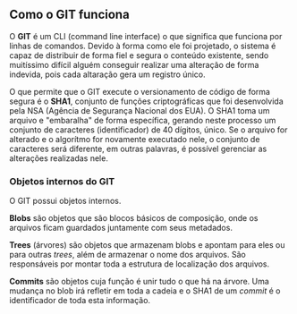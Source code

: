 ## Como o GIT funciona

O **GIT** é um CLI (command line interface) o que significa que funciona por linhas de comandos. Devido à forma como ele foi projetado, o sistema é capaz de distribuir de forma fiel e segura o conteúdo existente, sendo muitíssimo difícil alguém conseguir realizar uma alteração de forma indevida, pois cada altaração gera um registro único.

O que permite que o GIT execute o versionamento de código de forma segura é o **SHA1**, conjunto de funções criptográficas que foi desenvolvida pela NSA (Agência de Segurança Nacional dos EUA). O SHA1 toma um arquivo e "embaralha" de forma específica, gerando neste processo um conjunto de caracteres (identificador) de 40 dígitos, único. Se o arquivo for alterado e o algorítmo for novamente executado nele, o conjunto de caracteres será diferente, em outras palavras, é possível gerenciar as alterações realizadas nele.

### Objetos internos do GIT

O GIT possui objetos internos. 

**Blobs** são objetos que são blocos básicos de composição, onde os arquivos ficam guardados juntamente com seus metadados. 

**Trees** (árvores) são objetos que armazenam blobs e apontam para eles ou para outras _trees_, além de armazenar o nome dos arquivos. São responsáveis por montar toda a estrutura de localização dos arquivos. 

**Commits** são objetos cuja função é unir tudo o que há na árvore. Uma mudança no blob irá refletir em toda a cadeia e o SHA1 de um _commit_ é o identificador de toda esta informação.
    
